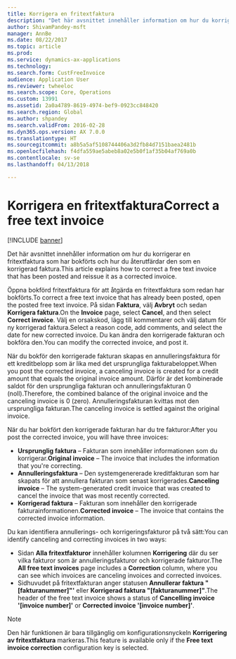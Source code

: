 ```yaml
---
title: Korrigera en fritextfaktura
description: "Det här avsnittet innehåller information om hur du korrigerar en fritextfaktura som har bokförts och hur du återutfärdar den som en korrigerad faktura."
author: ShivamPandey-msft
manager: AnnBe
ms.date: 08/22/2017
ms.topic: article
ms.prod: 
ms.service: dynamics-ax-applications
ms.technology: 
ms.search.form: CustFreeInvoice
audience: Application User
ms.reviewer: twheeloc
ms.search.scope: Core, Operations
ms.custom: 13991
ms.assetid: 2a0a4789-8619-4974-bef9-0923cc848420
ms.search.region: Global
ms.author: shpandey
ms.search.validFrom: 2016-02-28
ms.dyn365.ops.version: AX 7.0.0
ms.translationtype: HT
ms.sourcegitcommit: a8b5a5af5108744406a3d2fb84d7151baea2481b
ms.openlocfilehash: f4dfa559ae5abeb8a02e5b0f1af35b04af769a0b
ms.contentlocale: sv-se
ms.lasthandoff: 04/13/2018

---
```


# <a name="correct-a-free-text-invoice"></a><span data-ttu-id="ff584-103">Korrigera en fritextfaktura</span><span class="sxs-lookup"><span data-stu-id="ff584-103">Correct a free text invoice</span></span>

[!INCLUDE [banner](../includes/banner.md)]

<span data-ttu-id="ff584-104">Det här avsnittet innehåller information om hur du korrigerar en fritextfaktura som har bokförts och hur du återutfärdar den som en korrigerad faktura.</span><span class="sxs-lookup"><span data-stu-id="ff584-104">This article explains how to correct a free text invoice that has been posted and reissue it as a corrected invoice.</span></span>

<span data-ttu-id="ff584-105">Öppna bokförd fritextfaktura för att åtgärda en fritextfaktura som redan har bokförts.</span><span class="sxs-lookup"><span data-stu-id="ff584-105">To correct a free text invoice that has already been posted, open the posted free text invoice.</span></span> <span data-ttu-id="ff584-106">På sidan **Faktura**, välj **Avbryt** och sedan **Korrigera faktura**.</span><span class="sxs-lookup"><span data-stu-id="ff584-106">On the **Invoice** page, select **Cancel**, and then select **Correct invoice**.</span></span> <span data-ttu-id="ff584-107">Välj en orsakskod, lägg till kommentarer och välj datum för ny korrigerad faktura.</span><span class="sxs-lookup"><span data-stu-id="ff584-107">Select a reason code, add comments, and select the date for new corrected invoice.</span></span> <span data-ttu-id="ff584-108">Du kan ändra den korrigerade fakturan och bokföra den.</span><span class="sxs-lookup"><span data-stu-id="ff584-108">You can modify the corrected invoice, and post it.</span></span> 

<span data-ttu-id="ff584-109">När du bokför den korrigerade fakturan skapas en annulleringsfaktura för ett kreditbelopp som är lika med det ursprungliga fakturabeloppet.</span><span class="sxs-lookup"><span data-stu-id="ff584-109">When you post the corrected invoice, a canceling invoice is created for a credit amount that equals the original invoice amount.</span></span> <span data-ttu-id="ff584-110">Därför är det kombinerade saldot för den ursprungliga fakturan och annulleringsfakturan 0 (noll).</span><span class="sxs-lookup"><span data-stu-id="ff584-110">Therefore, the combined balance of the original invoice and the canceling invoice is 0 (zero).</span></span> <span data-ttu-id="ff584-111">Annulleringsfakturan kvittas mot den ursprungliga fakturan.</span><span class="sxs-lookup"><span data-stu-id="ff584-111">The canceling invoice is settled against the original invoice.</span></span> 

<span data-ttu-id="ff584-112">När du har bokfört den korrigerade fakturan har du tre fakturor:</span><span class="sxs-lookup"><span data-stu-id="ff584-112">After you post the corrected invoice, you will have three invoices:</span></span>

-   <span data-ttu-id="ff584-113">**Ursprunglig faktura** – Fakturan som innehåller informationen som du korrigerar.</span><span class="sxs-lookup"><span data-stu-id="ff584-113">**Original invoice** – The invoice that includes the information that you're correcting.</span></span>
-   <span data-ttu-id="ff584-114">**Annulleringsfaktura** – Den systemgenererade kreditfakturan som har skapats för att annullera fakturan som senast korrigerades.</span><span class="sxs-lookup"><span data-stu-id="ff584-114">**Canceling invoice** – The system-generated credit invoice that was created to cancel the invoice that was most recently corrected.</span></span>
-   <span data-ttu-id="ff584-115">**Korrigerad faktura** – Fakturan som innehåller den korrigerade fakturainformationen.</span><span class="sxs-lookup"><span data-stu-id="ff584-115">**Corrected invoice** – The invoice that contains the corrected invoice information.</span></span>

<span data-ttu-id="ff584-116">Du kan identifiera annullerings- och korrigeringsfakturor på två sätt:</span><span class="sxs-lookup"><span data-stu-id="ff584-116">You can identify canceling and correcting invoices in two ways:</span></span>

-   <span data-ttu-id="ff584-117">Sidan **Alla fritextfakturor** innehåller kolumnen **Korrigering** där du ser vilka fakturor som är annulleringsfakturor och korrigerade fakturor.</span><span class="sxs-lookup"><span data-stu-id="ff584-117">The **All free text invoices** page includes a **Correction** column, where you can see which invoices are canceling invoices and corrected invoices.</span></span>
-   <span data-ttu-id="ff584-118">Sidhuvudet på fritextfakturan anger statusen **Annullerar faktura "\[fakturanummer\]"'** eller **Korrigerad faktura "\[fakturanummer\]"**.</span><span class="sxs-lookup"><span data-stu-id="ff584-118">The header of the free text invoice shows a status of **Cancelling invoice '\[invoice number\]'** or **Corrected invoice '\[invoice number\]'**.</span></span>

> [!NOTE]
> <span data-ttu-id="ff584-119">Den här funktionen är bara tillgänglig om konfigurationsnyckeln **Korrigering av fritextfaktura** markeras.</span><span class="sxs-lookup"><span data-stu-id="ff584-119">This feature is available only if the **Free text invoice correction** configuration key is selected.</span></span>




